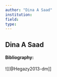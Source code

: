 ```yaml
---
author: "Dina A Saad"
institution:
field:
type:
---
```


## Dina A Saad
#### Bibliography:

![[@Hegazy2013-dm]]